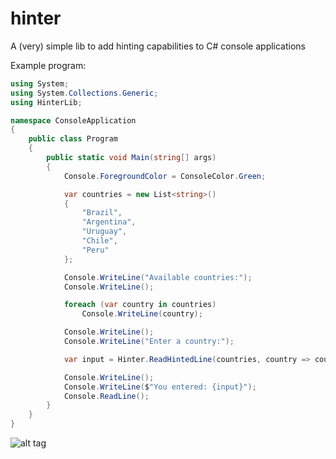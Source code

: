 # hinter
A (very) simple lib to add hinting capabilities to C# console applications

Example program:

```c#
using System;
using System.Collections.Generic;
using HinterLib;

namespace ConsoleApplication
{
    public class Program
    {
        public static void Main(string[] args)
        {
            Console.ForegroundColor = ConsoleColor.Green;

            var countries = new List<string>()
            {
                "Brazil",
                "Argentina",
                "Uruguay",
                "Chile",
                "Peru"
            };

            Console.WriteLine("Available countries:");
            Console.WriteLine();

            foreach (var country in countries)
                Console.WriteLine(country);

            Console.WriteLine();
            Console.WriteLine("Enter a country:");

            var input = Hinter.ReadHintedLine(countries, country => country);

            Console.WriteLine();
            Console.WriteLine($"You entered: {input}");
            Console.ReadLine();
        }
    }
}
```

![alt tag](https://github.com/fjunqueira/hinter/blob/master/sample.gif)
